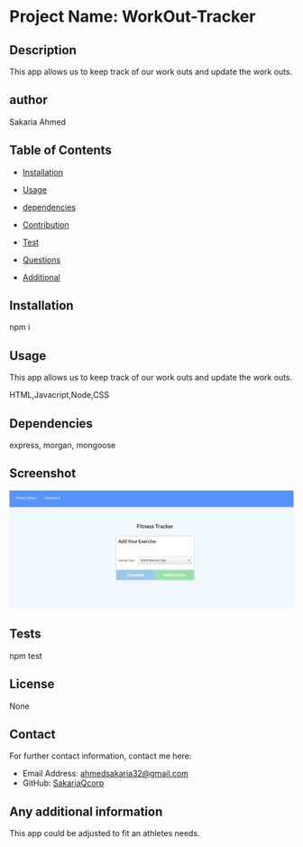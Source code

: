 # Project Name: WorkOut-Tracker
 
  ## Description
  This app allows us to keep track of our work outs and update the work outs.
  ## author
  Sakaria Ahmed

  ## Table of Contents
  - [Installation](#installation)
  - [Usage](#usage)
  - [dependencies](#dependencies)
  - [Contribution](#contribution)
  - [Test](#tests)
  
  - [Questions](#Question)
  - [Additional](#additional)

  ## Installation
  npm i
  
  ## Usage

  This app allows us to keep track of our work outs and update the work outs.

  HTML,Javacript,Node,CSS

  ## Dependencies
  express, morgan, mongoose

  ## Screenshot
  ![screenshot](./assets/screenShot.PNG)
  
  ## Tests
  npm test
  ## License
  None
  

  ## Contact
  For further contact information, contact me here:
  * Email Address: ahmedsakaria32@gmail.com
  * GitHub: [SakariaQcorp](https://github.com/SakariaQcorp)
  
  ## Any additional information
  This app could be adjusted to fit an athletes needs.
  

  
